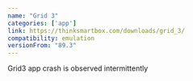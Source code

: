 ```yaml
---
name: "Grid 3"
categories: ['app']
link: https://thinksmartbox.com/downloads/grid_3/
compatibility: emulation
versionFrom: "89.3"
---
```


Grid3 app crash is observed intermittently